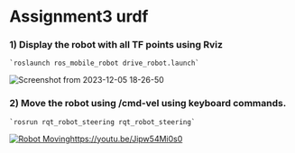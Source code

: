 # Assignment3 urdf

### 1) Display the robot with all TF points using Rviz
    `roslaunch ros_mobile_robot drive_robot.launch`
    
    
  ![Screenshot from 2023-12-05 18-26-50](https://github.com/soojin-p/UNLV_CpE476/assets/72116811/d19fe6dd-e534-435e-8dab-51f6307e3511)
 
    
### 2) Move the robot using /cmd-vel using keyboard commands.

    `rosrun rqt_robot_steering rqt_robot_steering`
    
[![Robot Moving](https://github.com/soojin-p/UNLV_CpE476/issues/1#issue-2027515478)](https://youtu.be/Jipw54Mi0s0)https://youtu.be/Jipw54Mi0s0

